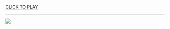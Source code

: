 
<a href="https://premium76.site?title=clash_of_clans_unblocked_games&ref=13M">CLICK TO PLAY</a></h3>
<hr>

<a href="https://premium76.site?title=clash_of_clans_unblocked_games&ref=13M"><img src="https://clearcache.store/games.png"></a>


